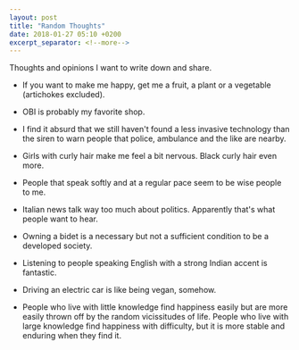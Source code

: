 ```yaml
---
layout: post
title: "Random Thoughts"
date: 2018-01-27 05:10 +0200
excerpt_separator: <!--more-->
---
```

<!-- <p>{{ page.date | date: "%B %e, %Y" }}</p> -->
Thoughts and opinions I want to write down and share. <!--more-->

- If you want to make me happy, get me a fruit, a plant or a vegetable (artichokes excluded).

- OBI is probably my favorite shop.

- I find it absurd that we still haven't found a less invasive technology than the siren to warn people that police, ambulance and the like are nearby.

- Girls with curly hair make me feel a bit nervous. Black curly hair even more.

- People that speak softly and at a regular pace seem to be wise people to me.

- Italian news talk way too much about politics. Apparently that's what people want to hear.

- Owning a bidet is a necessary but not a sufficient condition to be a developed society.

- Listening to people speaking English with a strong Indian accent is fantastic.

- Driving an electric car is like being vegan, somehow.

- People who live with little knowledge find happiness easily but are more easily thrown off by the random vicissitudes of life. People who live with large knowledge find happiness with difficulty, but it is more stable and enduring when they find it.
